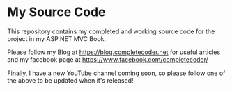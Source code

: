 # My Source Code
This repository contains my completed and working source code for the project in my ASP.NET MVC Book.

Please follow my Blog at https://blog.completecoder.net for useful articles
and my facebook page at https://www.facebook.com/completecoder/

Finally, I have a new YouTube channel coming soon, so please follow one of the above to be updated when it's released!
